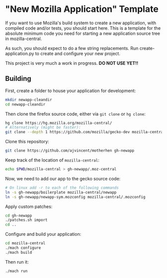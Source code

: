 # "New Mozilla Application" Template

If you want to use Mozilla's build system to create a new application, with compiled code and/or tests, you should start here.  This is a template for the absolute minimum code you need for starting a new application source tree in mozilla-central.

As such, you should expect to do a few string replacements.  Run create-application.py to create and configure your new project.

This project is very much a work in progress.  **DO NOT USE YET!!**

## Building

First, create a folder to house your application for development:
```bash
mkdir newapp-cleandir
cd newapp-cleandir
```

Then clone the firefox source code, either via `git clone` or `hg clone`:
```bash
hg clone https://hg.mozilla.org/mozilla-central/
# Alternatively (might be faster):
git clone --depth 1 https://github.com/mozilla/gecko-dev mozilla-central
```

Clone this repository:
```bash
git clone https://github.com/ajvincent/motherhen gh-newapp
```

Keep track of the location of `mozilla-central`:
```bash
echo $PWD/mozilla-central > gh-newapp/.moz-central
```

Now, we need to add our app to the gecko source code:
```bash
# On linux add -r to each of the following commands
ln -s gh-newapp/boilerplate mozilla-central/newapp
ln -s gh-newapp/newapp-sym.mozconfig mozilla-central/.mozconfig
```

Apply custom patches:
```bash
cd gh-newapp
./patches.sh import
cd ..
```

Configure and build your application:
```bash
cd mozilla-central
./mach configure
./mach build
```

Then run it:
```bash
./mach run
```